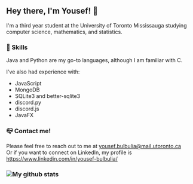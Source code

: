 ## Hey there, I'm Yousef! 👋

I'm a third year student at the University of Toronto Mississauga studying computer science, mathematics, and statistics.

### 💪 Skills
Java and Python are my go-to languages, although I am familiar with C.

I've also had experience with:
* JavaScript
* MongoDB
* SQLite3 and better-sqlite3
* discord.py
* discord.js
* JavaFX

### 📪 Contact me!
Please feel free to reach out to me at yousef.bulbulia@mail.utoronto.ca  
Or if you want to connect on LinkedIn, my profile is https://www.linkedin.com/in/yousef-bulbulia/

### ![My github stats](https://github-readme-stats.vercel.app/api?username=CometWhoosh)

<!--
**CometWhoosh/CometWhoosh** is a ✨ _special_ ✨ repository because its `README.md` (this file) appears on your GitHub profile.

Here are some ideas to get you started:

- 🔭 I’m currently working on ...
- 🌱 I’m currently learning ...
- 👯 I’m looking to collaborate on ...
- 🤔 I’m looking for help with ...
- 💬 Ask me about ...
- 📫 How to reach me: ...
- 😄 Pronouns: ...
- ⚡ Fun fact: ...

- Education
- Projects
- WVAnon team?

- Languages and technologies
- Some stats if they're good lol

-->


